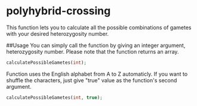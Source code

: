 # polyhybrid-crossing
This function lets you to calculate all the possible combinations of gametes with your desired heterozygosity number.

##Usage
You can simply call the function by giving an integer argument, heterozygosity number. 
Please note that the function returns an array.

```PHP
calculatePossibleGametes(int);
```

Function uses the English alphabet from A to Z automaticly. If you want to shuffle the characters, just give "true" value as the function's second argument.
```PHP
calculatePossibleGametes(int, true);
```
